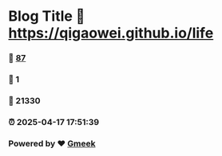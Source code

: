 # Blog Title :link: https://qigaowei.github.io/life 
### :page_facing_up: [87](https://qigaowei.github.io/life/tag.html) 
### :speech_balloon: 1 
### :hibiscus: 21330 
### :alarm_clock: 2025-04-17 17:51:39 
### Powered by :heart: [Gmeek](https://github.com/Meekdai/Gmeek)
